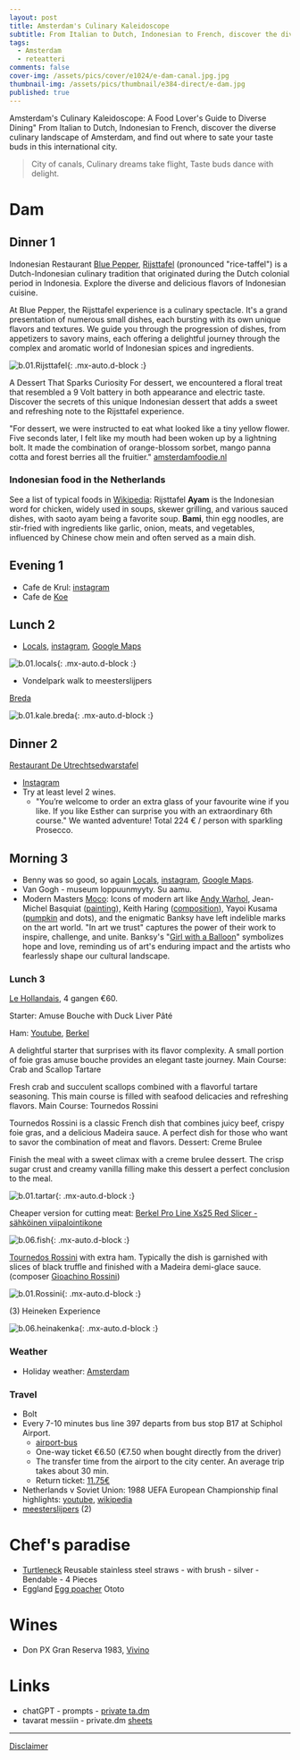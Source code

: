 ```yaml
---
layout: post
title: Amsterdam's Culinary Kaleidoscope
subtitle: From Italian to Dutch, Indonesian to French, discover the diverse culinary landscape of Amsterdam
tags:
  - Amsterdam
  - reteatteri
comments: false
cover-img: /assets/pics/cover/e1024/e-dam-canal.jpg.jpg
thumbnail-img: /assets/pics/thumbnail/e384-direct/e-dam.jpg
published: true
---
```


Amsterdam's Culinary Kaleidoscope: A Food Lover's Guide to Diverse Dining"
From Italian to Dutch, Indonesian to French, discover the diverse culinary landscape of Amsterdam, and find out where to sate your taste buds in this international city.

> City of canals,
Culinary dreams take flight,
Taste buds dance with delight.

# Dam

## Dinner 1

Indonesian Restaurant [Blue Pepper](https://restaurantbluepepper.com/), [Rijsttafel](https://en.wikipedia.org/wiki/Rijsttafel) (pronounced "rice-taffel") is a Dutch-Indonesian culinary tradition that originated during the Dutch colonial period in Indonesia. Explore the diverse and delicious flavors of Indonesian cuisine.

At Blue Pepper, the Rijsttafel experience is a culinary spectacle. It's a grand presentation of numerous small dishes, each bursting with its own unique flavors and textures. We guide you through the progression of dishes, from appetizers to savory mains, each offering a delightful journey through the complex and aromatic world of Indonesian spices and ingredients.

![b.01.Rijsttafel](/assets/pics/thumbnail/e1080-direct/dam-23/e-pic-0004.jpg){: .mx-auto.d-block :}

A Dessert That Sparks Curiosity
For dessert, we encountered a floral treat that resembled a 9 Volt battery in both appearance and electric taste. Discover the secrets of this unique Indonesian dessert that adds a sweet and refreshing note to the Rijsttafel experience.

"For dessert, we were instructed to eat what looked like a tiny yellow flower. Five seconds later, I felt like my mouth had been woken up by a lightning bolt. It made the combination of orange-blossom sorbet, mango panna cotta and forest berries all the fruitier." [amsterdamfoodie.nl](https://www.amsterdamfoodie.nl/amsterdam-food-guide/indonesian-restaurants-in-amsterdam-rijsttafel/)

### Indonesian food in the Netherlands

See a list of typical foods in [Wikipedia](https://en.wikipedia.org/wiki/Rijsttafel): Rijsttafel
**Ayam** is the Indonesian word for chicken, widely used in soups, skewer grilling, and various sauced dishes, with saoto ayam being a favorite soup. **Bami**, thin egg noodles, are stir-fried with ingredients like garlic, onion, meats, and vegetables, influenced by Chinese chow mein and often served as a main dish.

## Evening 1

- Cafe de Krul: [instagram](https://www.instagram.com/cafedekrul/?hl=en)
- Cafe de [Koe](https://cafedekoe.nl/)

## Lunch 2

- [Locals](https://www.localscoffee.nl/), [instagram](https://www.instagram.com/locals.coffee/?hl=fi), [Google Maps](https://maps.app.goo.gl/kJ5wSVuX4TXxkFm78)

![b.01.locals](/assets/pics/thumbnail/e1080-direct/dam-23/e-pic-0001.jpg){: .mx-auto.d-block :}

- Vondelpark walk to meesterslijpers

[Breda](https://bredagroup-amsterdam.com/restaurant-breda-amsterdam/?lang=en)

![b.01.kale.breda](/assets/pics/thumbnail/e1080-direct/dam-23/e-pic-0005.jpg){: .mx-auto.d-block :}



## Dinner 2

[Restaurant De Utrechtsedwarstafel](https://www.utrechtsedwarstafel.com/)
  - [Instagram](https://www.instagram.com/deutrechtsedwarstafel/)
  - Try at least level 2 wines.
    - "You’re welcome to order an extra glass of your favourite wine if you like. If you like Esther can surprise you with an extraordinary 6th course." We wanted adventure! Total 224 € / person with sparkling Prosecco.

## Morning 3

- Benny was so good, so again [Locals](https://www.localscoffee.nl/), [instagram](https://www.instagram.com/locals.coffee/?hl=fi), [Google Maps](https://maps.app.goo.gl/kJ5wSVuX4TXxkFm78).
- Van Gogh - museum loppuunmyyty. Su aamu. 
- Modern Masters [Moco](https://mocomuseum.com/exhibitions/amsterdam/modern-masters/14586): Icons of modern art like [Andy Warhol](https://fi.wikipedia.org/wiki/Andy_Warhol), Jean-Michel Basquiat ([painting](https://www.taschen.com/en/books/art/01141/jean-michel-basquiat)), Keith Haring ([composition](https://www.pamono.eu/keith-haring-figurative-composition-silkscreen-1990s-1)), Yayoi Kusama ([pumpkin](https://www.nomadwomen.com/2019/05/09/moco-museum-amsterdam/pumpkin-yayoi-kusama/) and dots), and the enigmatic Banksy have left indelible marks on the art world. "In art we trust" captures the power of their work to inspire, challenge, and unite. Banksy's "[Girl with a Balloon](https://www.streetartbio.com/artists/banksy/)" symbolizes hope and love, reminding us of art's enduring impact and the artists who fearlessly shape our cultural landscape.


### Lunch 3

[Le Hollandais](https://www.lehollandais.nl/), 4 gangen €60.

Starter: Amuse Bouche with Duck Liver Pâté

Ham: [Youtube](https://www.youtube.com/watch?v=ql5XXO1smZ8&t=44s), [Berkel](https://www.theberkelworld.com/en/)

A delightful starter that surprises with its flavor complexity. A small portion of foie gras amuse bouche provides an elegant taste journey.
Main Course: Crab and Scallop Tartare

Fresh crab and succulent scallops combined with a flavorful tartare seasoning. This main course is filled with seafood delicacies and refreshing flavors.
Main Course: Tournedos Rossini

Tournedos Rossini is a classic French dish that combines juicy beef, crispy foie gras, and a delicious Madeira sauce. A perfect dish for those who want to savor the combination of meat and flavors.
Dessert: Creme Brulee

Finish the meal with a sweet climax with a creme brulee dessert. The crisp sugar crust and creamy vanilla filling make this dessert a perfect conclusion to the meal.


![b.01.tartar](/assets/pics/thumbnail/e1080-direct/dam-23/e-pic-0003.jpg){: .mx-auto.d-block :}

Cheaper version for cutting meat: [Berkel Pro Line Xs25 Red Slicer - sähköinen viipalointikone](https://tietotekniikkatavaratalo.fi/2488061-berkel-pro-line-xs25-red-slicer-saehkoeinen-viipalointikone.html?gclid=Cj0KCQiAuqKqBhDxARIsAFZELmLdkgH0HT7bDnoVJg2YkO0xfn45YGIaPFHUQMso8ydYCCaRalkOblAaAmkdEALw_wcB)



![b.06.fish](/assets/pics/thumbnail/e1080-direct/dam-23/e-pic-0006.jpg){: .mx-auto.d-block :}



[Tournedos Rossini](https://en.wikipedia.org/wiki/Tournedos_Rossini) with extra ham. Typically the dish is garnished with slices of black truffle and finished with a Madeira demi-glace sauce. (composer [Gioachino Rossini](https://en.wikipedia.org/wiki/Gioachino_Rossini))

![b.01.Rossini](/assets/pics/thumbnail/e1080-direct/dam-23/e-pic-0002.jpg){: .mx-auto.d-block :}



(3) Heineken Experience

![b.06.heinakenka](/assets/pics/thumbnail/e1080-direct/dam-23/e-pic-0008.jpg){: .mx-auto.d-block :}

 
### Weather

- Holiday weather: [Amsterdam](https://www.holiday-weather.com/amsterdam/averages/november/)

### Travel

- Bolt
- Every 7-10 minutes bus line 397 departs from bus stop B17 at Schiphol Airport.
  - [airport-bus](https://www.amsterdamsights.com/about/airport-bus.html)
  - One-way ticket €6.50 (€7.50 when bought directly from the driver)
  - The transfer time from the airport to the city center. An average trip takes about 30 min.
  - Return ticket: [11.75€](https://www.getyourguide.com/amsterdam-l36/amsterdam-airport-express-return-trip-to-the-city-center-t165665/?date_from=2023-11-03&date_to=2023-11-03&partner=true&ranking_uuid=47c01ebe-6339-4580-ac70-e0b9e96e5659)
- Netherlands v Soviet Union: 1988 UEFA European Championship final highlights: [youtube](https://youtu.be/gVZdz0fbdcg?si=9fEWCrBKgtBz3lYJ), [wikipedia](https://fi.wikipedia.org/wiki/Jalkapallon_Euroopan-mestaruuskilpailut_1988)
- [meesterslijpers](https://www.meesterslijpers.nl/) (2)

# Chef's paradise

- [Turtleneck](https://cookinglife.eu/turtleneck-reusable-stainless-steel-straws-set-of-4/) Reusable stainless steel straws - with brush - silver - Bendable - 4 Pieces
- Eggland [Egg poacher](https://ototodesign.com/products/eggland-egg-poacher) Ototo


# Wines

- Don PX Gran Reserva 1983, [Vivino](https://www.vivino.com/US/en/es-toro-albala-don-px-gran-reserva/w/86829?year=1983)

# Links

- chatGPT - prompts - [private ta.dm](https://docs.google.com/document/d/1n1Vl_3XI5mYtdwjpzkOmbijMq9S61ba18t5PttlT9xE/edit?usp=sharing)
- tavarat messiin - private.dm [sheets](https://docs.google.com/spreadsheets/d/19BkGyPCeYUFju6qmrPmDd3s-zcD2MNX5jRguvoorb1c/edit?usp=sharing)

---

[Disclaimer](https://talonendm.github.io/disclaimer)

